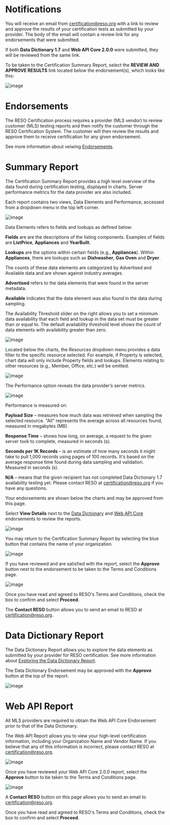 # Notifications
You will receive an email from certification@reso.org with a link to review and approve the results of your certification tests as submitted by your provider. The body of the email will contain a review link for any endorsements that were submitted. 

If both **Data Dictionary 1.7** and **Web API Core 2.0.0** were submitted, they will be reviewed from the same link.

To be taken to the Certification Summary Report, select the **REVIEW AND APPROVE RESULTS** link located below the endorsement(s), which looks like this:

![image](https://user-images.githubusercontent.com/88680702/164032768-c33b6768-fa5a-4e95-992a-f8c19d21e27f.png)

# Endorsements
The RESO Certification process requires a provider (MLS vendor) to review customer (MLS) testing reports and then notify the customer through the RESO Certification System. The customer will then review the results and approve them to receive certification for any given endorsement.

See more information about veiwing [Endorsements](https://github.com/RESOStandards/reso-certification-help/blob/4-create-consumer-public-content/README.md#endorsements).

# Summary Report
The Certification Summary Report provides a high level overview of the data found during certification testing, displayed in charts. Server performance metrics for the data provider are also included.

Each report contains two views, Data Elements and Performance, accessed from a dropdown menu in the top left corner.

![image](https://user-images.githubusercontent.com/88680702/164037823-fa0661db-010b-4255-a540-eacf27e387f3.png)

Data Elements refers to fields and lookups as defined below:

**Fields** are are the descriptions of the listing components. Examples of fields are **ListPrice**, **Appliances** and **YearBuilt**.

**Lookups** are the options within certain fields (e.g., **Appliances**). Within **Appliances**, there are lookups such as **Dishwasher**, **Gas Oven** and **Dryer**.

The counts of these data elements are categorized by Advertised and Available data and are shown against industry averages.

**Advertised** refers to the data elements that were found in the server metadata.

**Available** indicates that the data element was also found in the data during sampling.

The Availability Threshold slider on the right allows you to set a minimum data availability that each field and lookup in the data set must be greater than or equal to. The default availability threshold level shows the count of data elements with availability greater than zero.

![image](https://user-images.githubusercontent.com/88680702/164042643-a5979d9e-59fd-43b1-898c-20c7e632519b.png)

Located below the charts, the Resources dropdown menu provides a data filter to the specific resource selected. For example, if Property is selected, chart data will only include Property fields and lookups. Elements relating to other resources (e.g., Member, Office, etc.) will be omitted.

![image](https://user-images.githubusercontent.com/88680702/164042681-63dbff92-321f-4321-ab7d-002e4924f1e7.png)

The Performance option reveals the data provider’s server metrics.

![image](https://user-images.githubusercontent.com/88680702/164044656-0c87b91e-2383-4328-9cfc-f26e589da57f.png)

Performance is measured on:

**Payload Size** – measures how much data was retrieved when sampling the selected resource. "All" represents the average across all resources found, measured in megabytes (MB).

**Response Time** – shows how long, on average, a request to the given server took to complete, measured in seconds (s).

**Seconds per 1K Records** – is an estimate of how many seconds it might take to pull 1,000 records using pages of 100 records. It's based on the average response time found during data sampling and validation. Measured in seconds (s).

**N/A** – means that the given recipient has not completed Data Dictionary 1.7 availability testing yet. Please contact RESO at certification@reso.org if you have any questions.

Your endorsements are shown below the charts and may be approved from this page.  

Select **View Details** next to the [Data Dictionary](https://github.com/RESOStandards/reso-certification-help/edit/3-create-provider-and-recipient-content/docs/recipients.md#data-dictionary-report) and [Web API Core](https://github.com/RESOStandards/reso-certification-help/blob/4-create-consumer-public-content/README.md#web-api-report) endorsements to review the reports.

![image](https://user-images.githubusercontent.com/88680702/164047765-9e0f2110-d1b4-4e48-8119-a77b74690df2.png)

You may return to the Certification Summary Report by selecting the blue button that contains the name of your organization.

![image](https://user-images.githubusercontent.com/88680702/164037790-44199bbf-e97a-4ea1-9950-e37416b5c339.png)

If you have reviewed and are satisfied with the report, select the **Approve** button next to the endorsement to be taken to the Terms and Conditions page.

![image](https://user-images.githubusercontent.com/88680702/164045326-602eff64-3c72-48a4-a255-a9c9890ff5e7.png)

Once you have read and agreed to RESO's Terms and Conditions, check the box to confirm and select **Proceed**.

The **Contact RESO** button allows you to send an email to RESO at certification@reso.org.

# Data Dictionary Report
The Data Dictionary Report allows you to explore the data elements as submitted by your provider for RESO certification. See more information about [Exploring the Data Dictionary Report](https://github.com/RESOStandards/reso-certification-help/edit/4-create-consumer-public-content/README.md#exploring-the-data).

The Data Dictionary Endorsement may be approved with the **Approve** button at the top of the report.

![image](https://user-images.githubusercontent.com/88680702/164051539-9ecdd667-6d26-4ee9-8df9-0a139b97400b.png)


# Web API Report
All MLS providers are required to obtain the Web API Core Endorsement prior to that of the Data Dictionary.

The Web API Report allows you to view your high-level certification information, including your Organization Name and Vendor Name. If you believe that any of this information is incorrect, please contact RESO at certification@reso.org.

![image](https://user-images.githubusercontent.com/88680702/164054365-51cba5ae-c59e-44f9-be8c-c1143e3c103a.png)

Once you have reviewed your Web API Core 2.0.0 report, select the **Approve** button to be taken to the Terms and Conditions page.

![image](https://user-images.githubusercontent.com/88680702/164054482-5f121053-f0ad-4a01-a8d8-1b9053d70f12.png)

A **Contact RESO** button on this page allows you to send an email to certification@reso.org.

Once you have read and agreed to RESO's Terms and Conditions, check the box to confirm and select **Proceed**.
